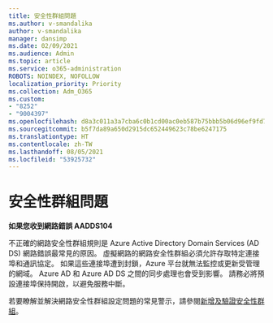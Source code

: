 ```yaml
---
title: 安全性群組問題
ms.author: v-smandalika
author: v-smandalika
manager: dansimp
ms.date: 02/09/2021
ms.audience: Admin
ms.topic: article
ms.service: o365-administration
ROBOTS: NOINDEX, NOFOLLOW
localization_priority: Priority
ms.collection: Adm_O365
ms.custom:
- "8252"
- "9004397"
ms.openlocfilehash: d8a3c011a3a7cba6c0b1cd00ac0eb587b75bbb5b06d96ef9fd75313734e74fd0
ms.sourcegitcommit: b5f7da89a650d2915dc652449623c78be6247175
ms.translationtype: HT
ms.contentlocale: zh-TW
ms.lasthandoff: 08/05/2021
ms.locfileid: "53925732"
---
```

# <a name="issue-with-security-groups"></a>安全性群組問題

**如果您收到網路錯誤 AADDS104**

不正確的網路安全性群組規則是 Azure Active Directory Domain Services (AD DS) 網路錯誤最常見的原因。 虛擬網路的網路安全性群組必須允許存取特定連接埠和通訊協定。 如果這些連接埠遭到封鎖，Azure 平台就無法監控或更新受管理的網域。 Azure AD 和 Azure AD DS 之間的同步處理也會受到影響。 請務必將預設連接埠保持開啟，以避免服務中斷。

若要瞭解並解決網路安全性群組設定問題的常見警示，請參閱[新增及驗證安全性群組](https://docs.microsoft.com/azure/active-directory-domain-services/alert-nsg#verify-and-edit-existing-security-rules)。
